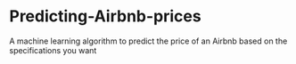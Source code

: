 # Predicting-Airbnb-prices
A machine learning algorithm to predict the price of an Airbnb based on the specifications you want 
